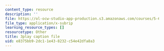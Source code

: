 ```yaml
---
content_type: resource
description: ''
file: https://ol-ocw-studio-app-production.s3.amazonaws.com/courses/5-61-physical-chemistry-fall-2017/e8375bb92dc11e438232c54e42dfa8a3_sZlTriaYRM0.srt
file_type: application/x-subrip
learning_resource_types: []
resourcetype: Other
title: 3play caption file
uid: e8375bb9-2dc1-1e43-8232-c54e42dfa8a3
---
```

